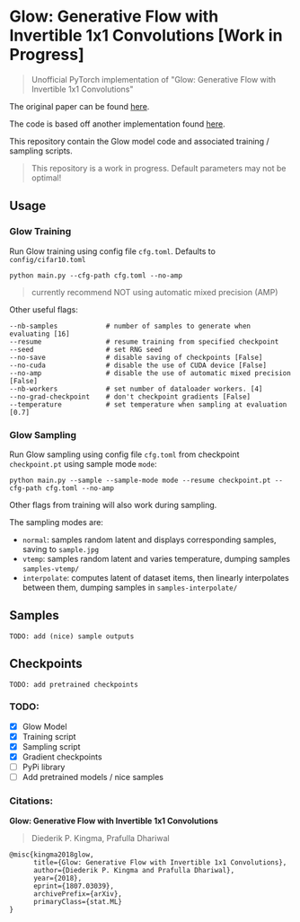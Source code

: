 # Glow: Generative Flow with Invertible 1x1 Convolutions [Work in Progress]
> Unofficial PyTorch implementation of "Glow: Generative Flow with Invertible 1x1 Convolutions"

The original paper can be found [here](https://arxiv.org/abs/1807.03039).

The code is based off another implementation found [here](https://github.com/rosinality/glow-pytorch).

This repository contain the Glow model code and associated training / sampling scripts.

> This repository is a work in progress. Default parameters may not be optimal!

## Usage

### Glow Training

Run Glow training using config file `cfg.toml`. Defaults to `config/cifar10.toml`

```
python main.py --cfg-path cfg.toml --no-amp
```
> currently recommend NOT using automatic mixed precision (AMP)

Other useful flags:
```
--nb-samples            # number of samples to generate when evaluating [16]
--resume                # resume training from specified checkpoint 
--seed                  # set RNG seed 
--no-save               # disable saving of checkpoints [False]
--no-cuda               # disable the use of CUDA device [False]
--no-amp                # disable the use of automatic mixed precision [False]
--nb-workers            # set number of dataloader workers. [4]
--no-grad-checkpoint    # don't checkpoint gradients [False]
--temperature           # set temperature when sampling at evaluation [0.7]
```

### Glow Sampling
Run Glow sampling using config file `cfg.toml` from checkpoint `checkpoint.pt` using sample mode `mode`:
```
python main.py --sample --sample-mode mode --resume checkpoint.pt --cfg-path cfg.toml --no-amp
```
Other flags from training will also work during sampling.

The sampling modes are:
- `normal`: samples random latent and displays corresponding samples, saving to `sample.jpg`
- `vtemp`: samples random latent and varies temperature, dumping samples
  `samples-vtemp/`
- `interpolate`: computes latent of dataset items, then linearly interpolates
  between them, dumping samples in `samples-interpolate/` 

## Samples

`TODO: add (nice) sample outputs`

## Checkpoints

`TODO: add pretrained checkpoints`

### TODO:

- [X] Glow Model
- [X] Training script
- [X] Sampling script
- [X] Gradient checkpoints
- [ ] PyPi library
- [ ] Add pretrained models / nice samples

### Citations:

**Glow: Generative Flow with Invertible 1x1 Convolutions**
> Diederik P. Kingma, Prafulla Dhariwal
```
@misc{kingma2018glow,
      title={Glow: Generative Flow with Invertible 1x1 Convolutions}, 
      author={Diederik P. Kingma and Prafulla Dhariwal},
      year={2018},
      eprint={1807.03039},
      archivePrefix={arXiv},
      primaryClass={stat.ML}
}
```
